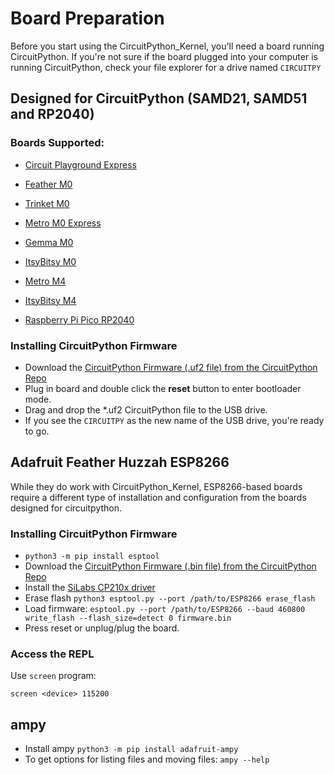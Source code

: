 
# Board Preparation

Before you start using the CircuitPython_Kernel, you'll need a board running CircuitPython. If you're not sure if
the board plugged into your computer is running CircuitPython, check your file explorer for a drive named `CIRCUITPY`

## Designed for CircuitPython (SAMD21, SAMD51 and RP2040)

### Boards Supported:

 - [Circuit Playground Express](https://www.adafruit.com/product/3333)
 - [Feather M0](https://www.adafruit.com/product/3403)
 - [Trinket M0](https://www.adafruit.com/product/3500)
 - [Metro M0 Express](https://www.adafruit.com/product/3505)
 - [Gemma M0](https://www.adafruit.com/product/3501)
 - [ItsyBitsy M0](https://www.adafruit.com/product/3727)

 - [Metro M4 ]( https://www.adafruit.com/product/3382)
 - [ItsyBitsy M4](https://www.adafruit.com/product/3727)

 - [Raspberry Pi Pico RP2040](https://www.adafruit.com/product/4864)


### Installing CircuitPython Firmware

- Download the [CircuitPython Firmware (.uf2 file) from the CircuitPython Repo](https://github.com/adafruit/circuitpython/releases)
- Plug in board and double click the **reset** button to enter bootloader mode.
- Drag and drop the \*.uf2 CircuitPython file to the USB drive.
- If you see the `CIRCUITPY` as the new name of the USB drive, you're ready to go.


## Adafruit Feather Huzzah ESP8266

While they do work with CircuitPython_Kernel, ESP8266-based boards require a different type of installation and configuration
from the boards designed for circuitpython.

### Installing CircuitPython Firmware

- `python3 -m pip install esptool`
- Download the [CircuitPython Firmware (.bin file) from the CircuitPython Repo](https://github.com/adafruit/circuitpython/releases)
- Install the [SiLabs CP210x driver](https://www.silabs.com/products/development-tools/software/usb-to-uart-bridge-vcp-drivers)
- Erase flash `python3 esptool.py --port /path/to/ESP8266 erase_flash`
- Load firmware: `esptool.py --port /path/to/ESP8266 --baud 460800 write_flash --flash_size=detect 0 firmware.bin`
- Press reset or unplug/plug the board.

### Access the REPL

Use `screen` program:

    screen <device> 115200


## ampy

- Install ampy `python3 -m pip install adafruit-ampy`
- To get options for listing files and moving files: `ampy --help`
